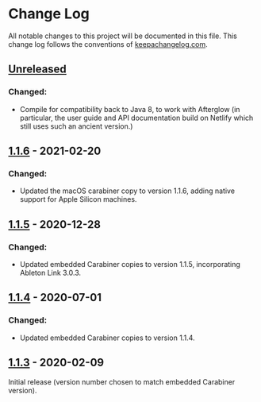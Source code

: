 # Change Log

All notable changes to this project will be documented in this file.
This change log follows the conventions of
[keepachangelog.com](http://keepachangelog.com/).

## [Unreleased][unreleased]

### Changed:

- Compile for compatibility back to Java 8, to work with Afterglow (in particular, the
  user guide and API documentation build on Netlify which still uses such an ancient version.)

## [1.1.6] - 2021-02-20

### Changed:

- Updated the macOS carabiner copy to version 1.1.6, adding native
  support for Apple Silicon machines.

## [1.1.5] - 2020-12-28

### Changed:

- Updated embedded Carabiner copies to version 1.1.5, incorporating
  Ableton Link 3.0.3.

## [1.1.4] - 2020-07-01

### Changed:

- Updated embedded Carabiner copies to version 1.1.4.

## [1.1.3] - 2020-02-09

Initial release (version number chosen to match embedded Carabiner
version).


[unreleased]: https://github.com/Deep-Symmetry/lib-carabiner/compare/v1.1.6...HEAD
[1.1.6]: https://github.com/Deep-Symmetry/lib-carabiner/compare/v1.1.5...v1.1.6
[1.1.5]: https://github.com/Deep-Symmetry/lib-carabiner/compare/v1.1.4...v1.1.5
[1.1.4]: https://github.com/Deep-Symmetry/lib-carabiner/compare/v1.1.3...v1.1.4
[1.1.3]: https://github.com/Deep-Symmetry/lib-carabiner/compare/87f56a3e2a1f8d3822b68214d9ea9da0f3ced839...v1.1.3
